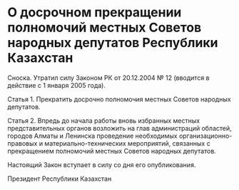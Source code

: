# О досpочном пpекpащении полномочий местных Советов наpодных депутатов Республики Казахстан

Сноска. Утратил силу Законом РК от 20.12.2004 № 12 (вводится в действие с 1 января 2005 года).

Статья 1. Прекратить досрочно полномочия местных Советов народных депутатов.

Статья 2. Впредь до начала работы вновь избранных местных представительных органов возложить на глав администраций областей, городов Алматы и Ленинска проведение необходимых организационно-правовых и материально-технических мероприятий, связанных с прекращением полномочий местных Советов народных депутатов.

Настоящий Закон вступает в силу со дня его опубликования.

Президент Республики Казахстан

